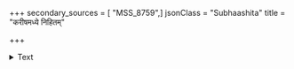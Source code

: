 +++
secondary_sources = [ "MSS_8759",]
jsonClass = "Subhaashita"
title = "करीषमध्ये निहितम्"

+++

<details><summary>Text</summary>

करीषमध्ये निहितं तत् सर्वं पञ्चमासकम्।  
द्रवीभूतं ततः सर्वम् उद्धरेत् तेन लेपयेत्॥
</details>
